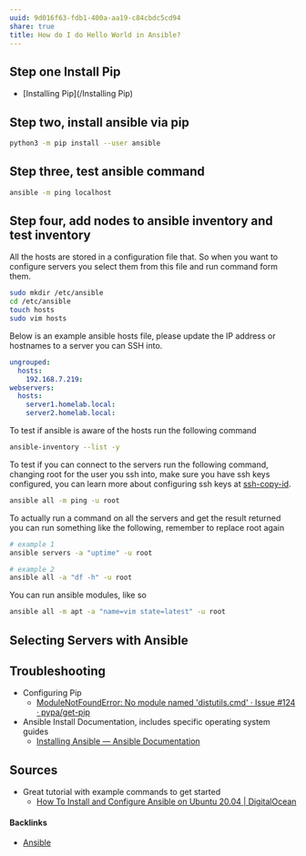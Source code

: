 ```yaml
---
uuid: 9d016f63-fdb1-400a-aa19-c84cbdc5cd94
share: true
title: How do I do Hello World in Ansible?
---
```

## Step one Install Pip

* [Installing Pip](/Installing Pip)

## Step two, install ansible via pip

``` bash
python3 -m pip install --user ansible
```


## Step three, test ansible command

``` bash
ansible -m ping localhost
```

## Step four, add nodes to ansible inventory and test inventory

All the hosts are stored in a configuration file that. So when you want to configure servers you select them from this file and run command form them.

``` bash
sudo mkdir /etc/ansible
cd /etc/ansible
touch hosts
sudo vim hosts
```

Below is an example ansible hosts file, please update the IP address or hostnames to a server you can SSH into.

``` yaml
ungrouped:
  hosts:
    192.168.7.219:
webservers:
  hosts:
    server1.homelab.local:
    server2.homelab.local:
```

To test if ansible is aware of the hosts run the following command

``` bash
ansible-inventory --list -y
```

To test if you can connect to the servers run the following command, changing root for the user you ssh into, make sure you have ssh keys configured, you can learn more about configuring ssh keys at [ssh-copy-id](/caa847b1-c096-4fa0-9df4-0a5fd9839e34).

``` bash
ansible all -m ping -u root 
```

To actually run a command on all the servers and get the result returned you can run something like the following, remember to replace root again

``` bash
# example 1
ansible servers -a "uptime" -u root

# example 2
ansible all -a "df -h" -u root
```

You can run ansible modules, like so

``` bash
ansible all -m apt -a "name=vim state=latest" -u root
```

## Selecting Servers with Ansible


## Troubleshooting

* Configuring Pip
	* [ModuleNotFoundError: No module named 'distutils.cmd' · Issue #124 · pypa/get-pip](https://github.com/pypa/get-pip/issues/124)
* Ansible Install Documentation, includes specific operating system guides
	* [Installing Ansible — Ansible Documentation](https://docs.ansible.com/ansible/latest/installation_guide/intro_installation.html#pip-install)

## Sources

* Great tutorial with example commands to get started
	* [How To Install and Configure Ansible on Ubuntu 20.04 | DigitalOcean](https://www.digitalocean.com/community/tutorials/how-to-install-and-configure-ansible-on-ubuntu-20-04)

#### Backlinks

* [Ansible](/bf96dcc5-d9c6-4879-8bfb-2da296b02d5c)